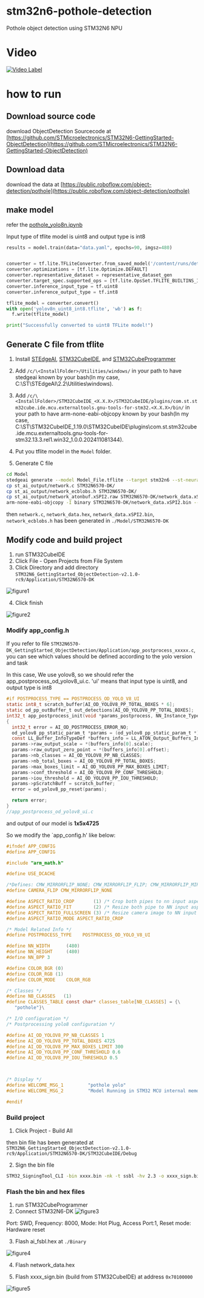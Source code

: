 # stm32n6-pothole-detection
Pothole object detection using STM32N6 NPU

# Video

[![Video Label](http://img.youtube.com/vi/0sak5Bz9Pt0/0.jpg)](https://youtu.be/0sak5Bz9Pt0?t=0s)

# how to run

## Download source code

download ObjectDetection Sourcecode at [https://github.com/STMicroelectronics/STM32N6-GettingStarted-ObjectDetection](https://github.com/STMicroelectronics/STM32N6-GettingStarted-ObjectDetection)

## Download data

download the data at [https://public.roboflow.com/object-detection/pothole](https://public.roboflow.com/object-detection/pothole)

## make model
refer the [pothole_yolo8n.ipynb](basemodel/pothole_yolo8n.ipynb)

Input type of tflite model is uint8 and output type is int8
```py
results = model.train(data="data.yaml", epochs=90, imgsz=480)


converter = tf.lite.TFLiteConverter.from_saved_model('/content/runs/detect/train/weights/best_saved_model')
converter.optimizations = [tf.lite.Optimize.DEFAULT]
converter.representative_dataset = representative_dataset_gen
converter.target_spec.supported_ops = [tf.lite.OpsSet.TFLITE_BUILTINS_INT8]
converter.inference_input_type = tf.uint8  
converter.inference_output_type = tf.int8

tflite_model = converter.convert()
with open('yolov8n_uint8_int8.tflite', 'wb') as f:
  f.write(tflite_model)

print("Successfully converted to uint8 TFLite model!")
```

## Generate C file from tflite
1. Install [STEdgeAI](https://www.st.com/en/development-tools/stedgeai-core.html), [STM32CubeIDE](https://www.st.com/en/development-tools/stm32cubeide.html), and [STM32CubeProgrammer](https://www.st.com/en/development-tools/stm32cubeprog.html)

1. Add `/c/\<InstallFolder>/Utilities/windows/` in your path to have stedgeai known by your bash(In my case, C:\ST\STEdgeAI\2.2\Utilities\windows).

2. Add `/c/\<InstallFolder>/STM32CubeIDE_<X.X.X>/STM32CubeIDE/plugins/com.st.stm32cube.ide.mcu.externaltools.gnu-tools-for-stm32.<X.X.X>/bin/` in your path to have arm-none-eabi-objcopy known by your bash(In my case, C:\ST\STM32CubeIDE_1.19.0\STM32CubeIDE\plugins\com.st.stm32cube.ide.mcu.externaltools.gnu-tools-for-stm32.13.3.rel1.win32_1.0.0.202411081344).

3. Put you tflite model in the `Model` folder.

4. Generate C file
```bash
cd Model
stedgeai generate --model Model_File.tflite --target stm32n6 --st-neural-art default@user_neuralart_STM32N6570-DK.json
cp st_ai_output/network.c STM32N6570-DK/
cp st_ai_output/network_ecblobs.h STM32N6570-DK/
cp st_ai_output/network_atonbuf.xSPI2.raw STM32N6570-DK/network_data.xSPI2.bin
arm-none-eabi-objcopy -I binary STM32N6570-DK/network_data.xSPI2.bin --change-addresses 0x70380000 -O ihex STM32N6570-DK/network_data.hex
```
then `network.c`, `network_data.hex`, `network_data.xSPI2.bin`, `network_ecblobs.h` has been generated in `./Model/STM32N6570-DK`

## Modify code and build project
1. run STM32CubeIDE
2. Click File - Open Projects from File System
3. Click Directory and add directory `STM32N6_GettingStarted_ObjectDetection-v2.1.0-rc9/Application/STM32N6570-DK`

![figure1](./pictures/figure1.PNG)

4. Click finish

![figure2](./pictures/figure2.PNG)

### Modify app_config.h
If you refer to file `STM32N6570-DK_GettingStarted_ObjectDetection/Application/app_postprocess_xxxxx.c`, you can see which values should be defined according to the yolo version and task

In this case, We use yolov8, so we should refer the app_postprocess_od_yolov8_ui.c. 'ui' means that input type is uint8, and output type is int8

```c
#if POSTPROCESS_TYPE == POSTPROCESS_OD_YOLO_V8_UI
static int8_t scratch_buffer[AI_OD_YOLOV8_PP_TOTAL_BOXES * 6];
static od_pp_outBuffer_t out_detections[AI_OD_YOLOV8_PP_TOTAL_BOXES];
int32_t app_postprocess_init(void *params_postprocess, NN_Instance_TypeDef *NN_Instance)
{
  int32_t error = AI_OD_POSTPROCESS_ERROR_NO;
  od_yolov8_pp_static_param_t *params = (od_yolov8_pp_static_param_t *) params_postprocess;
  const LL_Buffer_InfoTypeDef *buffers_info = LL_ATON_Output_Buffers_Info(NN_Instance);
  params->raw_output_scale = *(buffers_info[0].scale);
  params->raw_output_zero_point = *(buffers_info[0].offset);
  params->nb_classes = AI_OD_YOLOV8_PP_NB_CLASSES;
  params->nb_total_boxes = AI_OD_YOLOV8_PP_TOTAL_BOXES;
  params->max_boxes_limit = AI_OD_YOLOV8_PP_MAX_BOXES_LIMIT;
  params->conf_threshold = AI_OD_YOLOV8_PP_CONF_THRESHOLD;
  params->iou_threshold = AI_OD_YOLOV8_PP_IOU_THRESHOLD;
  params->pScratchBuff = scratch_buffer;
  error = od_yolov8_pp_reset(params);

  return error;
}
//app_postprocess_od_yolov8_ui.c
```

and output of our model is **1x5x4725**

So we modify the `app_config.h' like below:
```c
#ifndef APP_CONFIG
#define APP_CONFIG

#include "arm_math.h"

#define USE_DCACHE

/*Defines: CMW_MIRRORFLIP_NONE; CMW_MIRRORFLIP_FLIP; CMW_MIRRORFLIP_MIRROR; CMW_MIRRORFLIP_FLIP_MIRROR;*/
#define CAMERA_FLIP CMW_MIRRORFLIP_NONE

#define ASPECT_RATIO_CROP       (1) /* Crop both pipes to nn input aspect ratio; Original aspect ratio kept */
#define ASPECT_RATIO_FIT        (2) /* Resize both pipe to NN input aspect ratio; Original aspect ratio not kept */
#define ASPECT_RATIO_FULLSCREEN (3) /* Resize camera image to NN input size and display a maximized image. See Doc/Build-Options.md#aspect-ratio-mode */
#define ASPECT_RATIO_MODE ASPECT_RATIO_CROP

/* Model Related Info */
#define POSTPROCESS_TYPE    POSTPROCESS_OD_YOLO_V8_UI

#define NN_WIDTH      (480)
#define NN_HEIGHT     (480)
#define NN_BPP 3

#define COLOR_BGR (0)
#define COLOR_RGB (1)
#define COLOR_MODE    COLOR_RGB

/* Classes */
#define NB_CLASSES   (1)
#define CLASSES_TABLE const char* classes_table[NB_CLASSES] = {\
   "pothole"}\

/* I/O configuration */
/* Postprocessing yolo8 configuration */

#define AI_OD_YOLOV8_PP_NB_CLASSES 1
#define AI_OD_YOLOV8_PP_TOTAL_BOXES 4725
#define AI_OD_YOLOV8_PP_MAX_BOXES_LIMIT 300
#define AI_OD_YOLOV8_PP_CONF_THRESHOLD 0.6
#define AI_OD_YOLOV8_PP_IOU_THRESHOLD 0.5



/* Display */
#define WELCOME_MSG_1         "pothole yolo"
#define WELCOME_MSG_2         "Model Running in STM32 MCU internal memory"

#endif
```
### Build project
1. Click Project - Build All

then bin file has been generated at `STM32N6_GettingStarted_ObjectDetection-v2.1.0-rc9/Application/STM32N6570-DK/STM32CubeIDE/Debug`

2. Sign the bin file
```bash
STM32_SigningTool_CLI -bin xxxx.bin -nk -t ssbl -hv 2.3 -o xxxx_sign.bin
```

### Flash the bin and hex files

1. run STM32CubeProgrammer
2. Connect STM32N6-DK
![figure3](./pictures/figure3.PNG)

Port: SWD, Frequency: 8000, Mode: Hot Plug, Access Port:1, Reset mode: Hardware reset

3. Flash ai_fsbl.hex at `./Binary`

![figure4](./pictures/figure4.PNG)

4. Flash network_data.hex

5. Flash xxxx_sign.bin (build from STM32CubeIDE) at address `0x70100000`

![figure5](./pictures/figure5.PNG)